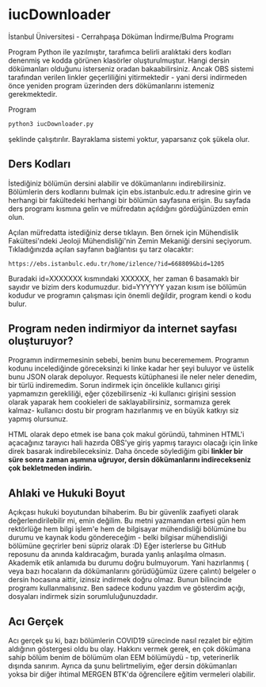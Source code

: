# iucDownloader
İstanbul Üniversitesi - Cerrahpaşa Döküman İndirme/Bulma Programı

Program Python ile yazılmıştır, tarafımca belirli aralıktaki ders kodları denenmiş ve kodda görünen klasörler oluşturulmuştur. Hangi dersin dökümanları olduğunu
isterseniz oradan bakaabilirsiniz. Ancak OBS sistemi tarafından verilen linkler geçerliliğini yitirmektedir - yani dersi indirmeden önce yeniden program üzerinden
ders dökümanlarını istemeniz gerekmektedir.

Program 
```bash
python3 iucDownloader.py
```
şeklinde çalışıtırılır. Bayraklama sistemi yoktur, yaparsanız çok şükela olur.

## Ders Kodları
İstediğiniz bölümün dersini alabilir ve dökümanlarını indirebilirsiniz. Bölümlerin ders kodlarını bulmak için ebs.istanbulc.edu.tr adresine girin ve herhangi bir
fakültedeki herhangi bir bölümün sayfasına erişin. Bu sayfada ders programı kısmına gelin ve müfredatın açıldığını gördüğünüzden emin olun.

Açılan müfredatta istediğiniz derse tıklayın. Ben örnek için Mühendislik Fakültesi'ndeki Jeoloji Mühendisliği'nin Zemin Mekaniği dersini seçiyorum. Tıkladığınızda
açılan sayfanın bağlantısı şu tarz olacaktır:
```
https://ebs.istanbulc.edu.tr/home/izlence/?id=668809&bid=1205
```
Buradaki id=XXXXXXX kısmındaki XXXXXX, her zaman 6 basamaklı bir sayıdır ve bizim ders kodumuzdur. bid=YYYYYY yazan kısım ise bölümün kodudur ve programın çalışması
için önemli değildir, program kendi o kodu bulur.

## Program neden indirmiyor da internet sayfası oluşturuyor?
Programın indirmemesinin sebebi, benim bunu becerememem. Programın kodunu incelediğinde göreceksinzi ki linke kadar her şeyi buluyor ve üstelik bunu JSON olarak
depoluyor. Requests kütüphanesi ile neler neler denedim, bir türlü indiremedim. Sorun indirmek için öncelikle kullanıcı girişi yapmamızın gerekliliği, eğer 
çözebilirseniz -ki kullanıcı girişini session olarak yaparak hem cookieleri de saklayabilirsiniz, sormamıza gerek kalmaz- kullanıcı dostu bir program hazırlanmış
ve en büyük katkıyı siz yapmış olursunuz.

HTML olarak depo etmek ise bana çok makul göründü, tahminen HTML'i açacağınız tarayıcı hali hazırda OBS'ye giriş yapmış tarayıcı olacağı için linke direk basarak
indirebileceksiniz. Daha öncede söylediğim gibi **linkler bir süre sonra zaman aşımına uğruyor, dersin dökümanlarını indirecekseniz çok bekletmeden indirin.**

## Ahlaki ve Hukuki Boyut
Açıkçası hukuki boyutundan bihaberim. Bu bir güvenlik zaafiyeti olarak değerlendirilebilir mi, emin değilim. Bu metni yazmamdan ertesi gün hem rektörlüğe hem bilgi
işlem'e hem de bilgisayar mühendisliği bölümüne bu durumu ve kaynak kodu göndereceğim - belki bilgisar mühendisliği bölümüne geçrirler beni süpriz olarak :D) 
Eğer isterlerse bu GitHub reposunu da anında kaldıracağım, burada yanlış anlaşılma olmasın. Akademik etik anlamıda bu durumu doğru bulmuyorum. Yani hazırlanmış (
veya bazı hocaların da dökümanlarını görüdüğümüz üzere çalıntı) belgeler o dersin hocasına aittir, izinsiz indirmek doğru olmaz. Bunun bilincinde programı 
kullanmalısınız. Ben sadece kodunu yazdım ve gösterdim açığı, dosyaları indirmek sizin sorumluluğunuzdadır.

## Acı Gerçek
Acı gerçek şu ki, bazı bölümlerin COVID19 sürecinde nasıl rezalet bir eğitim aldığının göstergesi oldu bu olay. Hakkını vermek gerek, en çok dökümana sahip bölüm
benim de bölümüm olan EEM bölümüydü - tıp, veterinerlik dışında sanırım. Ayrıca da şunu belirtmeliyim, eğer dersin dökümanları yoksa bir diğer ihtimal MERGEN BTK'da
öğrencilere eğitim vermeleri olabilir.
